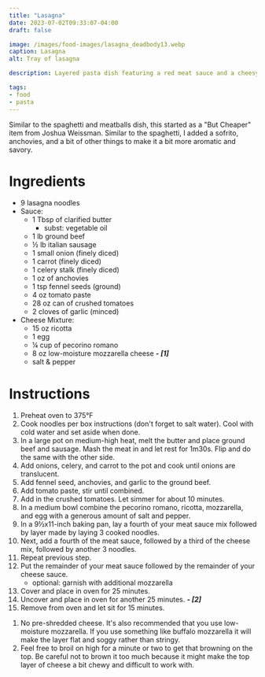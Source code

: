 ```yaml
---
title: "Lasagna"
date: 2023-07-02T09:33:07-04:00
draft: false

image: /images/food-images/lasagna_deadbody13.webp
caption: Lasagna
alt: Tray of lasagna

description: Layered pasta dish featuring a red meat sauce and a cheesy mozzarella-ricotta mix.

tags:
- food
- pasta
---
```


Similar to the spaghetti and meatballs dish, this started as a "But Cheaper" item from Joshua Weissman. Similar to the spaghetti, I added a sofrito, anchovies, and a bit of other things to make it a bit more aromatic and savory.

# Ingredients
- 9 lasagna noodles
- Sauce:
    - 1 Tbsp of clarified butter
        - subst: vegetable oil
    - 1 lb ground beef
    - &frac12; lb italian sausage
    - 1 small onion (finely diced)
    - 1 carrot (finely diced)
    - 1 celery stalk (finely diced)
    - 1 oz of anchovies
    - 1 tsp fennel seeds (ground)
    - 4 oz tomato paste
    - 28 oz can of crushed tomatoes
    - 2 cloves of garlic (minced)
- Cheese Mixture:
    - 15 oz ricotta
    - 1 egg
    - &frac14; cup of pecorino romano
    - 8 oz low-moisture mozzarella cheese ***- [1]***
    - salt & pepper

# Instructions
1. Preheat oven to 375&deg;F
1. Cook noodles per box instructions (don't forget to salt water). Cool with cold water and set aside when done.
1. In a large pot on medium-high heat, melt the butter and place ground beef and sausage. Mash the meat in and let rest for 1m30s. Flip and do the same with the other side.
1. Add onions, celery, and carrot to the pot and cook until onions are translucent.
1. Add fennel seed, anchovies, and garlic to the ground beef. 
1. Add tomato paste, stir until combined.
1. Add in the crushed tomatoes. Let simmer for about 10 minutes.
1. In a medium bowl combine the pecorino romano, ricotta, mozzarella, and egg with a generous amount of salt and pepper.
1. In a 9&frac12;x11-inch baking pan, lay a fourth of your meat sauce mix followed by layer made by laying 3 cooked noodles.
1. Next, add a fourth of the meat sauce, followed by a third of the cheese mix, followed by another 3 noodles.
1. Repeat previous step.
1. Put the remainder of your meat sauce followed by the remainder of your cheese sauce.
    - optional: garnish with additional mozzarella
1. Cover and place in oven for 25 minutes.
1. Uncover and place in oven for another 25 minutes. ***- [2]***
1. Remove from oven and let sit for 15 minutes.

<div class="footnotes">

1. No pre-shredded cheese. It's also recommended that you use low-moisture mozzarella. If you use something like buffalo mozzarella it will make the layer flat and soggy rather than stringy.
1. Feel free to broil on high for a minute or two to get that browning on the top. Be careful not to brown it too much because it might make the top layer of cheese a bit chewy and difficult to work with.

</div>

